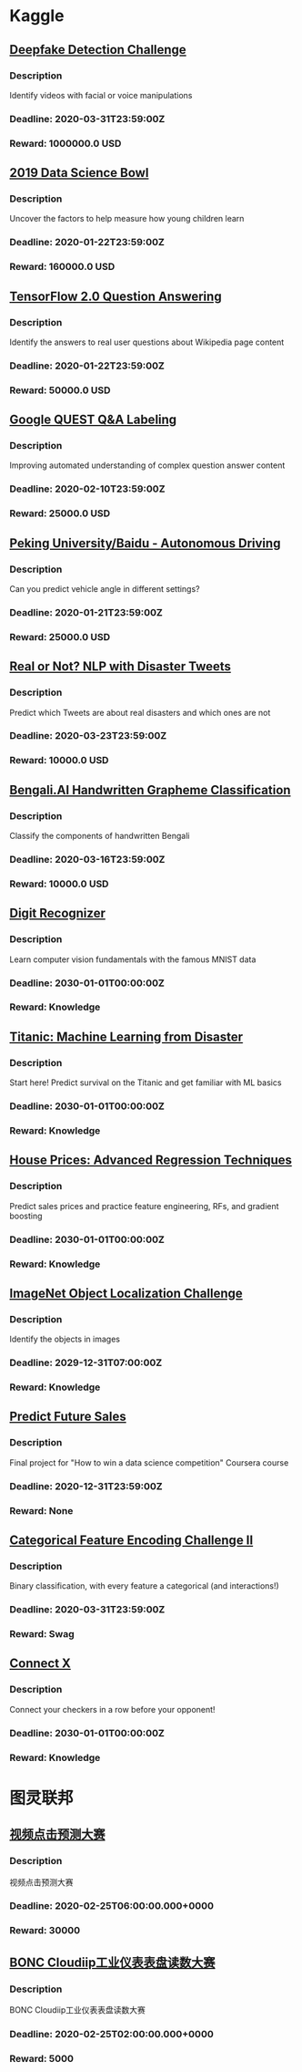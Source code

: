 # Kaggle  
## [Deepfake Detection Challenge](https://www.kaggle.com/c/deepfake-detection-challenge)  
### Description  
Identify videos with facial or voice manipulations  
### Deadline: 2020-03-31T23:59:00Z  
### Reward: 1000000.0 USD  
  
## [2019 Data Science Bowl](https://www.kaggle.com/c/data-science-bowl-2019)  
### Description  
Uncover the factors to help measure how young children learn  
### Deadline: 2020-01-22T23:59:00Z  
### Reward: 160000.0 USD  
  
## [TensorFlow 2.0 Question Answering](https://www.kaggle.com/c/tensorflow2-question-answering)  
### Description  
Identify the answers to real user questions about Wikipedia page content  
### Deadline: 2020-01-22T23:59:00Z  
### Reward: 50000.0 USD  
  
## [Google QUEST Q&A Labeling](https://www.kaggle.com/c/google-quest-challenge)  
### Description  
Improving automated understanding of complex question answer content  
### Deadline: 2020-02-10T23:59:00Z  
### Reward: 25000.0 USD  
  
## [Peking University/Baidu - Autonomous Driving](https://www.kaggle.com/c/pku-autonomous-driving)  
### Description  
Can you predict vehicle angle in different settings?  
### Deadline: 2020-01-21T23:59:00Z  
### Reward: 25000.0 USD  
  
## [Real or Not? NLP with Disaster Tweets](https://www.kaggle.com/c/nlp-getting-started)  
### Description  
Predict which Tweets are about real disasters and which ones are not  
### Deadline: 2020-03-23T23:59:00Z  
### Reward: 10000.0 USD  
  
## [Bengali.AI Handwritten Grapheme Classification](https://www.kaggle.com/c/bengaliai-cv19)  
### Description  
Classify the components of handwritten Bengali  
### Deadline: 2020-03-16T23:59:00Z  
### Reward: 10000.0 USD  
  
## [Digit Recognizer](https://www.kaggle.com/c/digit-recognizer)  
### Description  
Learn computer vision fundamentals with the famous MNIST data  
### Deadline: 2030-01-01T00:00:00Z  
### Reward: Knowledge  
  
## [Titanic: Machine Learning from Disaster](https://www.kaggle.com/c/titanic)  
### Description  
Start here! Predict survival on the Titanic and get familiar with ML basics  
### Deadline: 2030-01-01T00:00:00Z  
### Reward: Knowledge  
  
## [House Prices: Advanced Regression Techniques](https://www.kaggle.com/c/house-prices-advanced-regression-techniques)  
### Description  
Predict sales prices and practice feature engineering, RFs, and gradient boosting  
### Deadline: 2030-01-01T00:00:00Z  
### Reward: Knowledge  
  
## [ImageNet Object Localization Challenge](https://www.kaggle.com/c/imagenet-object-localization-challenge)  
### Description  
Identify the objects in images  
### Deadline: 2029-12-31T07:00:00Z  
### Reward: Knowledge  
  
## [Predict Future Sales](https://www.kaggle.com/c/competitive-data-science-predict-future-sales)  
### Description  
Final project for "How to win a data science competition" Coursera course  
### Deadline: 2020-12-31T23:59:00Z  
### Reward: None  
  
## [Categorical Feature Encoding Challenge II](https://www.kaggle.com/c/cat-in-the-dat-ii)  
### Description  
Binary classification, with every feature a categorical (and interactions!)  
### Deadline: 2020-03-31T23:59:00Z  
### Reward: Swag  
  
## [Connect X](https://www.kaggle.com/c/connectx)  
### Description  
Connect your checkers in a row before your opponent!  
### Deadline: 2030-01-01T00:00:00Z  
### Reward: Knowledge  
  
# 图灵联邦  
## [视频点击预测大赛](http://www.turingtopia.com/competitionnew/detail/e4880352b6ef4f9f8f28e8f98498dbc4)  
### Description  
视频点击预测大赛  
### Deadline: 2020-02-25T06:00:00.000+0000  
### Reward: 30000  
  
## [BONC Cloudiip工业仪表表盘读数大赛](http://www.turingtopia.com/competitionnew/detail/53aa39e8d46048d8a4de2c6d21adafb1)  
### Description  
BONC Cloudiip工业仪表表盘读数大赛  
### Deadline: 2020-02-25T02:00:00.000+0000  
### Reward: 5000  
  
